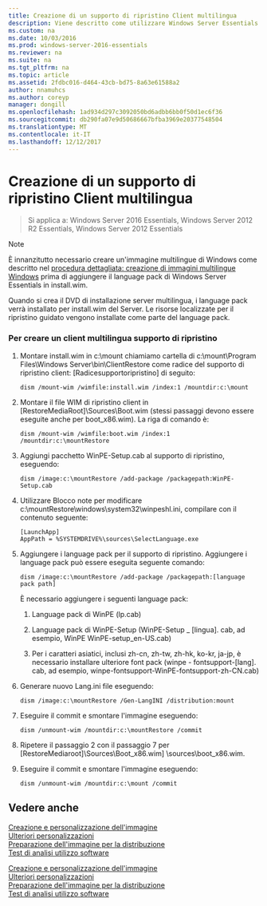```yaml
---
title: Creazione di un supporto di ripristino Client multilingua
description: Viene descritto come utilizzare Windows Server Essentials
ms.custom: na
ms.date: 10/03/2016
ms.prod: windows-server-2016-essentials
ms.reviewer: na
ms.suite: na
ms.tgt_pltfrm: na
ms.topic: article
ms.assetid: 2fdbc016-d464-43cb-bd75-8a63e61588a2
author: nnamuhcs
ms.author: coreyp
manager: dongill
ms.openlocfilehash: 1ad934d297c3092050bd6adbb6bb0f50d1ec6f36
ms.sourcegitcommit: db290fa07e9d50686667bfba3969e20377548504
ms.translationtype: MT
ms.contentlocale: it-IT
ms.lasthandoff: 12/12/2017
---
```

# <a name="build-multi-language-client-restore-media"></a>Creazione di un supporto di ripristino Client multilingua

>Si applica a: Windows Server 2016 Essentials, Windows Server 2012 R2 Essentials, Windows Server 2012 Essentials

> [!NOTE]
>  È innanzitutto necessario creare un'immagine multilingue di Windows come descritto nel [procedura dettagliata: creazione di immagini multilingue Windows](https://technet.microsoft.com/library/jj126995) prima di aggiungere il language pack di Windows Server Essentials in install.wim.  
  
 Quando si crea il DVD di installazione server multilingua, i language pack verrà installato per install.wim del Server. Le risorse localizzate per il ripristino guidato vengono installate come parte del language pack.  
  
### <a name="to-build-a-multi-language-client-restore-media"></a>Per creare un client multilingua supporto di ripristino  
  
1.  Montare install.wim in c:\mount chiamiamo cartella di c:\mount\Program Files\Windows Server\bin\ClientRestore come radice del supporto di ripristino client: [Radicesupportoripristino] di seguito:  
  
    ```  
    dism /mount-wim /wimfile:install.wim /index:1 /mountdir:c:\mount  
    ```  
  
2.  Montare il file WIM di ripristino client in [RestoreMediaRoot]\Sources\Boot.wim (stessi passaggi devono essere eseguite anche per boot_x86.wim). La riga di comando è:  
  
    ```  
    dism /mount-wim /wimfile:boot.wim /index:1 /mountdir:c:\mountRestore  
    ```  
  
3.  Aggiungi pacchetto WinPE-Setup.cab al supporto di ripristino, eseguendo:  
  
    ```  
    dism /image:c:\mountRestore /add-package /packagepath:WinPE-Setup.cab  
    ```  
  
4.  Utilizzare Blocco note per modificare c:\mountRestore\windows\system32\winpeshl.ini, compilare con il contenuto seguente:  
  
    ```  
    [LaunchApp]  
    AppPath = %SYSTEMDRIVE%\sources\SelectLanguage.exe  
    ```  
  
5.  Aggiungere i language pack per il supporto di ripristino. Aggiungere i language pack può essere eseguita seguente comando:  
  
    ```  
    dism /image:c:\mountRestore /add-package /packagepath:[language pack path]  
    ```  
  
     È necessario aggiungere i seguenti language pack:  
  
    1.  Language pack di WinPE (lp.cab)  
  
    2.  Language pack di WinPE-Setup (WinPE-Setup _ [lingua]. cab, ad esempio, WinPE WinPE-setup_en-US.cab)  
  
    3.  Per i caratteri asiatici, inclusi zh-cn, zh-tw, zh-hk, ko-kr, ja-jp, è necessario installare ulteriore font pack (winpe - fontsupport-[lang]. cab, ad esempio, winpe-fontsupport-WinPE-fontsupport-zh-CN.cab)  
  
6.  Generare nuovo Lang.ini file eseguendo:  
  
    ```  
    dism /image:c:\mountRestore /Gen-LangINI /distribution:mount  
    ```  
  
7.  Eseguire il commit e smontare l'immagine eseguendo:  
  
    ```  
    dism /unmount-wim /mountdir:c:\mountRestore /commit  
    ```  
  
8.  Ripetere il passaggio 2 con il passaggio 7 per [RestoreMediaroot]\Sources\Boot_x86.wim] \sources\boot_x86.wim.  
  
9. Eseguire il commit e smontare l'immagine eseguendo:  
  
    ```  
    dism /unmount-wim /mountdir:c:\mount /commit  
    ```  
  
## <a name="see-also"></a>Vedere anche  

 [Creazione e personalizzazione dell'immagine](Creating-and-Customizing-the-Image.md)   
 [Ulteriori personalizzazioni](Additional-Customizations.md)   
 [Preparazione dell'immagine per la distribuzione](Preparing-the-Image-for-Deployment.md)   
 [Test di analisi utilizzo software](Testing-the-Customer-Experience.md)

 [Creazione e personalizzazione dell'immagine](../install/Creating-and-Customizing-the-Image.md)   
 [Ulteriori personalizzazioni](../install/Additional-Customizations.md)   
 [Preparazione dell'immagine per la distribuzione](../install/Preparing-the-Image-for-Deployment.md)   
 [Test di analisi utilizzo software](../install/Testing-the-Customer-Experience.md)

